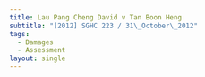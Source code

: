 ```yaml
---
title: Lau Pang Cheng David v Tan Boon Heng
subtitle: "[2012] SGHC 223 / 31\_October\_2012"
tags:
  - Damages
  - Assessment
layout: single
---
```


